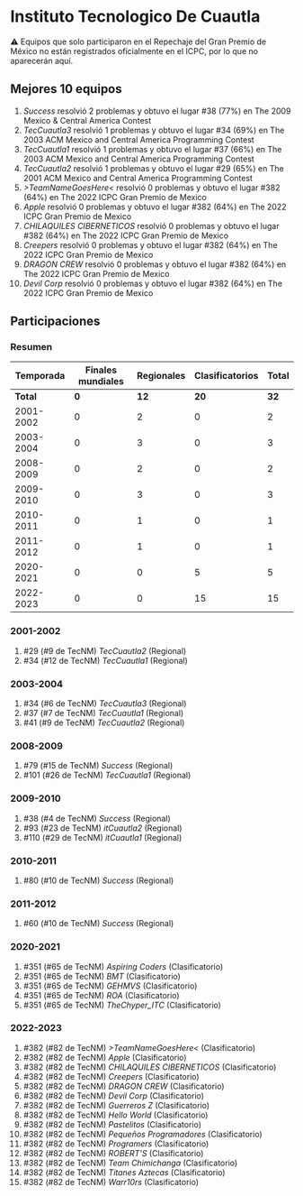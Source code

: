 # Instituto Tecnologico De Cuautla

:warning: Equipos que solo participaron en el Repechaje del Gran Premio de México no están registrados oficialmente en el ICPC, por lo que no aparecerán aquí.

## Mejores 10 equipos

1. _Success_ resolvió 2 problemas y obtuvo el lugar #38 (77%) en The 2009 Mexico & Central America Contest
1. _TecCuautla3_ resolvió 1 problemas y obtuvo el lugar #34 (69%) en The 2003 ACM Mexico and Central America Programming Contest
1. _TecCuautla1_ resolvió 1 problemas y obtuvo el lugar #37 (66%) en The 2003 ACM Mexico and Central America Programming Contest
1. _TecCuautla2_ resolvió 1 problemas y obtuvo el lugar #29 (65%) en The 2001 ACM Mexico and Central America Programming Contest
1. _>TeamNameGoesHere<_ resolvió 0 problemas y obtuvo el lugar #382 (64%) en The 2022 ICPC Gran Premio de Mexico
1. _Apple_ resolvió 0 problemas y obtuvo el lugar #382 (64%) en The 2022 ICPC Gran Premio de Mexico
1. _CHILAQUILES CIBERNETICOS_ resolvió 0 problemas y obtuvo el lugar #382 (64%) en The 2022 ICPC Gran Premio de Mexico
1. _Creepers_ resolvió 0 problemas y obtuvo el lugar #382 (64%) en The 2022 ICPC Gran Premio de Mexico
1. _DRAGON CREW_ resolvió 0 problemas y obtuvo el lugar #382 (64%) en The 2022 ICPC Gran Premio de Mexico
1. _Devil Corp_ resolvió 0 problemas y obtuvo el lugar #382 (64%) en The 2022 ICPC Gran Premio de Mexico

## Participaciones

### Resumen

| Temporada | Finales mundiales | Regionales | Clasificatorios | Total |
| --- | --- | --- | --- | --- |
| **Total** | **0** | **12** | **20** | **32** |
| 2001-2002 | 0 | 2 | 0 | 2 |
| 2003-2004 | 0 | 3 | 0 | 3 |
| 2008-2009 | 0 | 2 | 0 | 2 |
| 2009-2010 | 0 | 3 | 0 | 3 |
| 2010-2011 | 0 | 1 | 0 | 1 |
| 2011-2012 | 0 | 1 | 0 | 1 |
| 2020-2021 | 0 | 0 | 5 | 5 |
| 2022-2023 | 0 | 0 | 15 | 15 |

### 2001-2002

1. #29 (#9 de TecNM) _TecCuautla2_ (Regional)
1. #34 (#12 de TecNM) _TecCuautla1_ (Regional)

### 2003-2004

1. #34 (#6 de TecNM) _TecCuautla3_ (Regional)
1. #37 (#7 de TecNM) _TecCuautla1_ (Regional)
1. #41 (#9 de TecNM) _TecCuautla2_ (Regional)

### 2008-2009

1. #79 (#15 de TecNM) _Success_ (Regional)
1. #101 (#26 de TecNM) _TecCuautla1_ (Regional)

### 2009-2010

1. #38 (#4 de TecNM) _Success_ (Regional)
1. #93 (#23 de TecNM) _itCuautla2_ (Regional)
1. #110 (#29 de TecNM) _itCuautla1_ (Regional)

### 2010-2011

1. #80 (#10 de TecNM) _Success_ (Regional)

### 2011-2012

1. #60 (#10 de TecNM) _Success_ (Regional)

### 2020-2021

1. #351 (#65 de TecNM) _Aspiring Coders_ (Clasificatorio)
1. #351 (#65 de TecNM) _BMT_ (Clasificatorio)
1. #351 (#65 de TecNM) _GEHMVS_ (Clasificatorio)
1. #351 (#65 de TecNM) _ROA_ (Clasificatorio)
1. #351 (#65 de TecNM) _TheChyper_ITC_ (Clasificatorio)

### 2022-2023

1. #382 (#82 de TecNM) _>TeamNameGoesHere<_ (Clasificatorio)
1. #382 (#82 de TecNM) _Apple_ (Clasificatorio)
1. #382 (#82 de TecNM) _CHILAQUILES CIBERNETICOS_ (Clasificatorio)
1. #382 (#82 de TecNM) _Creepers_ (Clasificatorio)
1. #382 (#82 de TecNM) _DRAGON CREW_ (Clasificatorio)
1. #382 (#82 de TecNM) _Devil Corp_ (Clasificatorio)
1. #382 (#82 de TecNM) _Guerreros Z_ (Clasificatorio)
1. #382 (#82 de TecNM) _Hello World_ (Clasificatorio)
1. #382 (#82 de TecNM) _Pastelitos_ (Clasificatorio)
1. #382 (#82 de TecNM) _Pequeños Programadores_ (Clasificatorio)
1. #382 (#82 de TecNM) _Programers_ (Clasificatorio)
1. #382 (#82 de TecNM) _ROBERT'S_ (Clasificatorio)
1. #382 (#82 de TecNM) _Team Chimichanga_ (Clasificatorio)
1. #382 (#82 de TecNM) _Titanes Aztecas_ (Clasificatorio)
1. #382 (#82 de TecNM) _Warr10rs_ (Clasificatorio)



